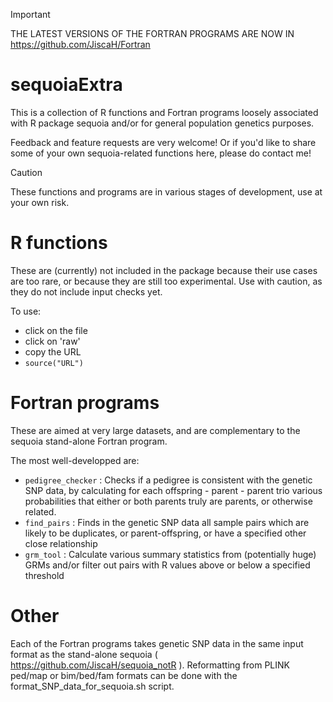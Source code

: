 > [!IMPORTANT]
> THE LATEST VERSIONS OF THE FORTRAN PROGRAMS ARE NOW IN https://github.com/JiscaH/Fortran
>


# sequoiaExtra

This is a collection of R functions and Fortran programs loosely associated with R package sequoia and/or for general population genetics purposes. 

Feedback and feature requests are very welcome! Or if you'd like to share some of
your own sequoia-related functions here, please do contact me!

> [!CAUTION]
> These functions and programs are in various stages of development, use at your own risk. 

# R functions
These are (currently) not included in the package because their use cases are too
rare, or because they are still too experimental. Use with caution, as they do not include input checks yet. 

To use:
- click on the file
- click on 'raw'
- copy the URL
- `source("URL")`
 
# Fortran programs
These are aimed at very large datasets, and are complementary to the sequoia stand-alone Fortran program. 

The most well-developped are:

- `pedigree_checker` : Checks if a pedigree is consistent with the genetic SNP data, by calculating for each offspring - parent - parent trio various probabilities that either or both parents truly are parents, or otherwise related.
- `find_pairs` : Finds in the genetic SNP data all sample pairs which are likely to be duplicates, or parent-offspring, or have a specified other close relationship
- `grm_tool` : Calculate various summary statistics from (potentially huge) GRMs and/or filter out pairs with R values above or below a specified threshold

# Other
Each of the Fortran programs takes genetic SNP data in the same input format as the stand-alone sequoia ( https://github.com/JiscaH/sequoia_notR ). Reformatting from PLINK ped/map or bim/bed/fam formats can be done with the 
format_SNP_data_for_sequoia.sh script. 



